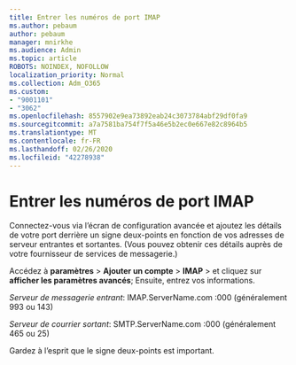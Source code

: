```yaml
---
title: Entrer les numéros de port IMAP
ms.author: pebaum
author: pebaum
manager: mnirkhe
ms.audience: Admin
ms.topic: article
ROBOTS: NOINDEX, NOFOLLOW
localization_priority: Normal
ms.collection: Adm_O365
ms.custom:
- "9001101"
- "3062"
ms.openlocfilehash: 8557902e9ea73892eab24c3073784abf29df0fa9
ms.sourcegitcommit: a7a7581ba754f7f5a46e5b2ec0e667e82c8964b5
ms.translationtype: MT
ms.contentlocale: fr-FR
ms.lasthandoff: 02/26/2020
ms.locfileid: "42278938"
---
```

# <a name="enter-imap-port-numbers"></a>Entrer les numéros de port IMAP

Connectez-vous via l’écran de configuration avancée et ajoutez les détails de votre port derrière un signe deux-points en fonction de vos adresses de serveur entrantes et sortantes. (Vous pouvez obtenir ces détails auprès de votre fournisseur de services de messagerie.) 

Accédez à **paramètres** > **Ajouter un compte** > **IMAP** > et cliquez sur **afficher les paramètres avancés**; Ensuite, entrez vos informations. 

*Serveur de messagerie entrant*: IMAP.ServerName.com :000 (généralement 993 ou 143) 

*Serveur de courrier sortant*: SMTP.ServerName.com :000 (généralement 465 ou 25) 

Gardez à l’esprit que le signe deux-points est important. 
